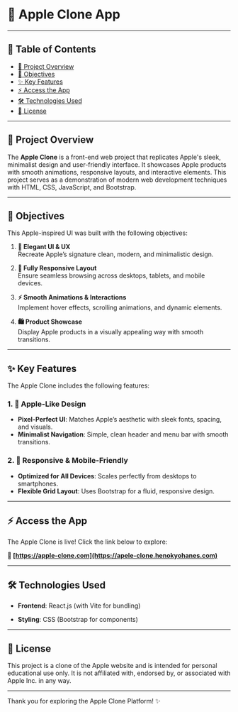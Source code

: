 # 🍏 Apple Clone App

---

## 📖 Table of Contents
- [📜 Project Overview](#-project-overview)
- [🎯 Objectives](#-objectives)
- [✨ Key Features](#-key-features)
- [⚡ Access the App](#-access-the-app)
- [🛠️ Technologies Used](#%EF%B8%8F-technologies-used)
- [📜 License](#-license)

---

## 📜 Project Overview
The **Apple Clone** is a front-end web project that replicates Apple's sleek, minimalist design and user-friendly interface. It showcases Apple products with smooth animations, responsive layouts, and interactive elements. This project serves as a demonstration of modern web development techniques with HTML, CSS, JavaScript, and Bootstrap.

---

## 🎯 Objectives

This Apple-inspired UI was built with the following objectives:

1. **🍏 Elegant UI & UX**  
   Recreate Apple’s signature clean, modern, and minimalistic design.

2. **📱 Fully Responsive Layout**  
   Ensure seamless browsing across desktops, tablets, and mobile devices.

3. **⚡ Smooth Animations & Interactions**  
   Implement hover effects, scrolling animations, and dynamic elements.

4. **🛍️ Product Showcase**  
   Display Apple products in a visually appealing way with smooth transitions.

---

## ✨ Key Features

The Apple Clone includes the following features:

### 1. 🎨 **Apple-Like Design**
   - **Pixel-Perfect UI**: Matches Apple’s aesthetic with sleek fonts, spacing, and visuals.
   - **Minimalist Navigation**: Simple, clean header and menu bar with smooth transitions.

### 2. 📱 **Responsive & Mobile-Friendly**
   - **Optimized for All Devices**: Scales perfectly from desktops to smartphones.
   - **Flexible Grid Layout**: Uses Bootstrap for a fluid, responsive design.

---

## ⚡ Access the App

The Apple Clone is live! Click the link below to explore:

**🔗 [https://apple-clone.com](https://apele-clone.henokyohanes.com)**

--- 

## 🛠️ Technologies Used

   - **Frontend**: React.js (with Vite for bundling)

   - **Styling**: CSS (Bootstrap for components)

---

## 📜 License

This project is a clone of the Apple website and is intended for personal educational use only. It is not affiliated with, endorsed by, or associated with Apple Inc. in any way.

---

Thank you for exploring the Apple Clone Platform! ✨
